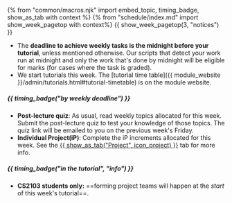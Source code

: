 {% from "common/macros.njk" import embed_topic, timing_badge, show_as_tab with context %}
{% from "schedule/index.md" import show_week_pagetop with context%}
{{ show_week_pagetop(3, "notices") }}

<box type="warning">

* The **deadline to achieve weekly tasks is the midnight before your tutorial**, unless mentioned otherwise. Our scripts that detect your work run at midnight and only the work that's done by midnight will be eligible for marks (for cases where the task is graded).
* We start tutorials this week. The [tutorial time table]({{ module_website }}/admin/tutorials.html#tutorial-timetable) is on the module website.
</box>

##### {{ timing_badge("by <tooltip content='2359 immediately _before_ your tutorial'>weekly deadline</tooltip>") }}

* **Post-lecture quiz**: As usual, read weekly topics allocated for this week. Submit the post-lecture quiz to test your knowledge of those topics. The quiz link will be emailed to you on the previous week's Friday.
* **Individual Project(iP)**: Complete the iP increments allocated for this week. See the [{{ show_as_tab("Project", icon_project) }}](project.html)&nbsp;tab for more info.

##### {{ timing_badge("in the tutorial", "info") }}

* **CS2103 students only:** ==forming project teams will happen at the _start_ of this week's tutorial==. 
